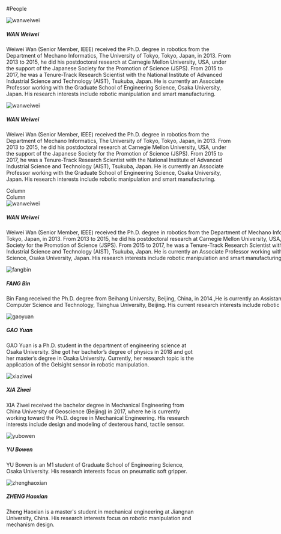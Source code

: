 
#People
</n>

<div class="container">
  <div class="row">
    <div class="col">
      <div class="card mb-3" style="width: 600px;">
        <div class="row no-gutters">
          <div class="col-md-4">
            <img src="/imgs/WanWeiwei.jpg" class="card-img" alt="wanweiwei">
          </div>
          <div class="col-md-8">
            <div class="card-body">
              <h5 class="card-title">WAN Weiwei</h5>
                <p class="card-text">Weiwei Wan (Senior Member, IEEE) received the Ph.D. degree in robotics from the Department of Mechano Informatics, The University of Tokyo, Tokyo, Japan, in 2013. From 2013 to 2015, he did his postdoctoral research at Carnegie Mellon University, USA, under the support of the Japanese Society for the Promotion of Science (JSPS). From 2015 to 2017, he was a Tenure-Track Research Scientist with the National Institute of Advanced Industrial Science and Technology (AIST), Tsukuba, Japan. He is currently an Associate Professor working with the Graduate School of Engineering Science, Osaka University, Japan. His research interests include robotic manipulation and smart manufacturing.</p>
            </div>
          </div>
        </div>
      </div>
    </div>
    <div class="col">
      <div class="card mb-3" style="width: 600px;">
        <div class="row no-gutters">
          <div class="col-md-4">
            <img src="/imgs/WanWeiwei.jpg" class="card-img" alt="wanweiwei">
          </div>
          <div class="col-md-8">
            <div class="card-body">
              <h5 class="card-title">WAN Weiwei</h5>
                <p class="card-text">Weiwei Wan (Senior Member, IEEE) received the Ph.D. degree in robotics from the Department of Mechano Informatics, The University of Tokyo, Tokyo, Japan, in 2013. From 2013 to 2015, he did his postdoctoral research at Carnegie Mellon University, USA, under the support of the Japanese Society for the Promotion of Science (JSPS). From 2015 to 2017, he was a Tenure-Track Research Scientist with the National Institute of Advanced Industrial Science and Technology (AIST), Tsukuba, Japan. He is currently an Associate Professor working with the Graduate School of Engineering Science, Osaka University, Japan. His research interests include robotic manipulation and smart manufacturing.</p>
            </div>
          </div>
        </div>
      </div>
    </div>
   </div>
    <div class="w-100"></div>
    <div class="col">Column</div>
    <div class="col">Column</div>
  </div>
</div>

<div class="card mb-3" style="width: 1000px;">
  <div class="row no-gutters">
    <div class="col-md-4">
      <img src="/imgs/WanWeiwei.jpg" class="card-img" alt="wanweiwei">
    </div>
    <div class="col-md-8">
      <div class="card-body">
        <h5 class="card-title">WAN Weiwei</h5>
        <p class="card-text">Weiwei Wan (Senior Member, IEEE) received the Ph.D. degree in robotics from the Department of Mechano Informatics, The University of Tokyo, Tokyo, Japan, in 2013. From 2013 to 2015, he did his postdoctoral research at Carnegie Mellon University, USA, under the support of the Japanese Society for the Promotion of Science (JSPS). From 2015 to 2017, he was a Tenure-Track Research Scientist with the National Institute of Advanced Industrial Science and Technology (AIST), Tsukuba, Japan. He is currently an Associate Professor working with the Graduate School of Engineering Science, Osaka University, Japan. His research interests include robotic manipulation and smart manufacturing.</p>
      </div>
    </div>
  </div>
</div>



<div class="card mb-3" style="width: 1000px;">
  <div class="row no-gutters">
    <div class="col-md-4">
      <img src="/imgs/FangBin.jpg" class="card-img" alt="fangbin">
    </div>
    <div class="col-md-8">
      <div class="card-body">
        <h5 class="card-title">FANG Bin</h5>
        <p class="card-text">Bin Fang received the Ph.D. degree from Beihang University, Beijing, China, in 2014.,He is currently an Assistant Professor with the Department of Computer Science and Technology, Tsinghua University, Beijing. His current research interests include robotic perception and multimodal interaction.</p>
      </div>
    </div>
  </div>
</div>



<div class="card mb-3" style="max-width: 1000px;">
  <div class="row no-gutters">
    <div class="col-md-4">
      <img src="/imgs/GaoYuan.jpg" class="card-img" alt="gaoyuan">
    </div>
    <div class="col-md-8">
      <div class="card-body">
        <h5 class="card-title">GAO Yuan</h5>
        <p class="card-text">GAO Yuan is a Ph.D. student in the department of engineering science at Osaka University. She got her bachelor’s degree of physics in 2018 and got her master’s degree in Osaka University. Currently, her research topic is the application of the Gelsight sensor in robotic manipulation.</p>
      </div>
    </div>
  </div>
</div>




<div class="card mb-3" style="max-width: 1000px;">
  <div class="row no-gutters">
    <div class="col-md-4">
      <img src="/imgs/XiaZiwei.png" class="card-img" alt="xiaziwei">
    </div>
    <div class="col-md-8">
      <div class="card-body">
        <h5 class="card-title">XIA Ziwei</h5>
        <p class="card-text">XIA Ziwei received the bachelor degree in Mechanical Engineering from China University of Geoscience (Beijing) in 2017, where he is currently working toward the Ph.D. degree in Mechanical Engineering. His research interests include design and modeling of dexterous hand, tactile sensor.</p>
      </div>
    </div>
  </div>
</div>





<div class="card mb-3" style="max-width: 1000px;">
  <div class="row no-gutters">
    <div class="col-md-4">
      <img src="/imgs/YuBowen.jpg" class="card-img" alt="yubowen">
    </div>
    <div class="col-md-8">
      <div class="card-body">
        <h5 class="card-title">YU Bowen</h5>
        <p class="card-text">YU Bowen is an M1 student of Graduate School of Engineering Science, Osaka University. His research interests focus on pneumatic soft gripper. </p>
      </div>
    </div>
  </div>
</div>







<div class="card mb-3" style="max-width: 1000px;">
  <div class="row no-gutters">
    <div class="col-md-4">
      <img src="/imgs/ZhengHaoxian.jpg" class="card-img" alt="zhenghaoxian">
    </div>
    <div class="col-md-8">
      <div class="card-body">
        <h5 class="card-title">ZHENG Haoxian</h5>
        <p class="card-text">Zheng Haoxian is a master's student in mechanical engineering at Jiangnan University, China. His research interests focus on robotic manipulation and mechanism design.</p>
      </div>
    </div>
  </div>
</div>

